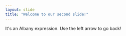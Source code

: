 ```yaml
---
layout: slide
title: "Welcome to our second slide!"
---
```

It's an Albany expression.
Use the left arrow to go back!